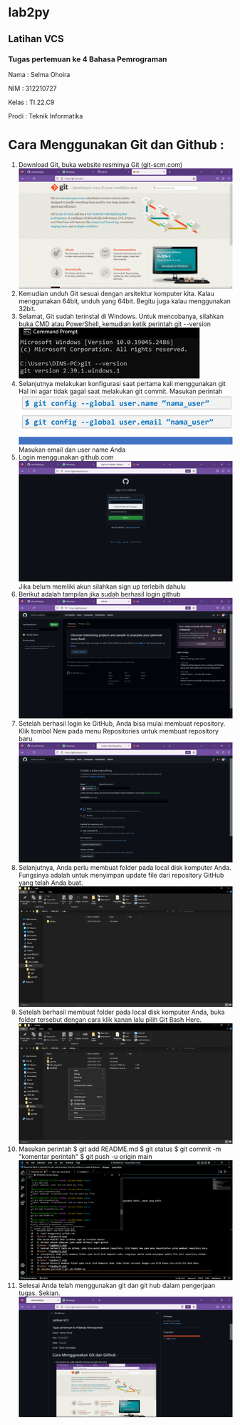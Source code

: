 # lab2py
## Latihan VCS

### Tugas pertemuan ke 4 Bahasa Pemrograman
Nama : Selma Ohoira

NIM : 312210727

Kelas : TI.22.C9

Prodi : Teknik Informatika

# Cara Menggunakan Git dan Github :
1. Download Git, buka website resminya Git (git-scm.com)
![Gambar 1](gambar/1.png)
2. Kemudian unduh Git sesuai dengan arsitektur komputer kita. Kalau menggunakan 64bit, unduh yang 64bit.
Begitu juga kalau menggunakan 32bit.
3. Selamat, Git sudah terinstal di Windows. Untuk mencobanya, silahkan 
buka CMD atau PowerShell, kemudian ketik perintah
git --version
![Gambar 2](gambar/2.png)
4. Selanjutnya melakukan konfigurasi saat pertama kali menggunakan git
Hal ini agar tidak gagal saat melakukan git commit.
Masukan perintah 
![Gambar 3](gambar/3.png)
Masukan email dan user name Anda
5. Login menggunakan github.com
![Gambar 4](gambar/4.png)
Jika belum memliki akun silahkan sign up terlebih dahulu
6. Berikut adalah tampilan jika sudah berhasil login github
![Gambar 5](gambar/5.png)
7. Setelah berhasil login ke GitHub, Anda bisa mulai membuat repository. Klik tombol New pada menu Repositories untuk membuat repository baru.
![Gambar 6](gambar/6.png)
8. Selanjutnya, Anda perlu membuat folder pada local disk komputer Anda. Fungsinya adalah untuk menyimpan update file dari repository GitHub yang telah Anda buat.
![Gambar 7](gambar/7.png)
9. Setelah berhasil membuat folder pada local disk komputer Anda, buka folder tersebut dengan cara klik kanan lalu pilih Git Bash Here.
![Gambar 8](gambar/8.png)
10. Masukan perintah $ git add README.md
$ git status
$ git commit -m "komentar perintah"
$ git push -u origin main
![Gambar 9](gambar/9.png)
11. Selesai
Anda telah menggunakan git dan git hub dalam pengerjaan tugas. Sekian.
![Gambar 10](gambar/10.png)
